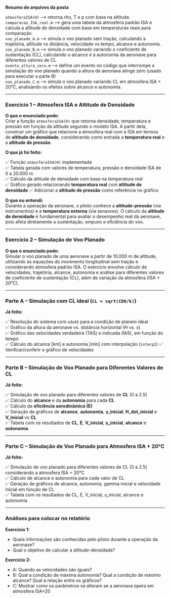 **Resumo de arquivos da pasta**

`atmosferaISA(H)` —> retorna rho, T e p com base na altitude.  
`comparacao_ISA_real.m` —> gera uma tabela da atmosfera padrão ISA e calcula a altitude de densidade com base em temperaturas reais para comparação.  
`voo_planado_A.m`  —> simula o voo planado sem tração, calculando a trajetória, altitude vs distância, velocidade vs tempo, alcance e autonomia.  
`voo_planado_B.m`  —> simula o voo planado variando o coeficiente de sustentação (CL), calculando o alcance e a autonomia da aeronave para diferentes valores de CL  
`evento_altura_zero.m`   —> define um evento no código que interrompe a simulação do voo planado quando a altura da aeronava atinge zero (usado para executar a parte B)  
`voo_planado_C.m`  —>  simula o voo planado variando CL em atmosfera ISA + 20°C, analisando os efeitos sobre alcance e autonomia.  

---

### Exercício 1 – Atmosfera ISA e Altitude de Densidade

**O que o enunciado pede:**  
Criar a função `atmosferaISA(H)` que retorna densidade, temperatura e pressão em função da altitude segundo o modelo ISA. A partir dela, construir um gráfico que relacione a atmosfera real com a ISA em termos de **altitude de densidade**, considerando como entrada a **temperatura real** e a **altitude de pressão**.

**O que já foi feito:**  

✅ Função `atmosferaISA(H)` implementada  
✅ Tabela gerada com valores de temperatura, pressão e densidade ISA de 0 a 20.000 m  
✅ Cálculo da altitude de densidade com base na temperatura real  
✅ Gráfico gerado relacionando **temperatura real** com **altitude de densidade**
✅ Adicionar a **altitude de pressão** como referência no gráfico

**O que eu entendi:**  
Durante a operação da aeronave, o piloto conhece a **altitude-pressão** (via instrumentos) e a **temperatura externa** (via sensores). O cálculo da **altitude de densidade** é fundamental para avaliar o desempenho real da aeronave, pois afeta diretamente a sustentação, empuxo e eficiência do voo.

--- 

### Exercício 2 – Simulação de Voo Planado

**O que o enunciado pede:**  
Simular o voo planado de uma aeronave a partir de 10.000 m de altitude, utilizando as equações do movimento longitudinal sem tração e considerando atmosfera padrão ISA. O exercício envolve cálculo de velocidades, trajetória, alcance, autonomia e análise para diferentes valores de coeficiente de sustentação (CL), além de variação da atmosfera (ISA + 20°C).

---

### Parte A – Simulação com CL ideal (`CL = sqrt(CD0/k)`)

**Já feito:**

✅ Resolução do sistema com `ode45` para a condição de planeio ideal  
✅ Gráfico da altura da aeronave vs. distância horizontal (H vs. x)  
✅ Gráfico das velocidades verdadeira (TAS) e indicada (IAS), em função do tempo  
✅ Cálculo do alcance [km] e autonomia [min] com interpolação (`interp1`)
✅ Verificar/conferir o gráfico de velocidades 

---

### Parte B – Simulação de Voo Planado para Diferentes Valores de CL

**Já feito:**

✅ Simulação de voo planado para diferentes valores de **CL** (0 a 2.5)  
✅ Cálculo do **alcance** e da **autonomia** para cada **CL**  
✅ Cálculo da **eficiência aerodinâmica (E)**  
✅ Geração de gráficos de **alcance**, **autonomia**, **γ_inicial**, **H_dot_inicial** e **V_inicial** vs **CL**  
✅ Tabela com os resultados de **CL**, **E**, **V_inicial**, **γ_inicial**, **alcance** e **autonomia**

---

### Parte C – Simulação de Voo Planado para Atmosfera ISA + 20°C

**Já feito:**

✅ Simulação de voo planado para diferentes valores de CL (0 a 2.5) considerando a atmosfera ISA + 20°C  
✅ Cálculo de alcance e autonomia para cada valor de CL  
✅ Geração de gráficos de alcance, autonomia, gamma inicial e velocidade inicial em função de CL  
✅ Tabela com os resultados de CL, E, V_inicial, γ_inicial, alcance e autonomia


---

### Análises para colocar no relatório

**Exercício 1:**  
- Quais informações são conhecidas pelo piloto durante a operação da aeronave?
- Qual o objetivo de calcular a altitude-densidade?

**Exercício 2:**  
- A: Quando as velocidades são iguais?
- B: Qual a condição de máxima autonomia? Qual a condição de máximo alcance? Qual a relação entre os gráficos?
- C: Mostrar como os parâmetros se alteram se a aeronava opera em atmosfera ISA+20
